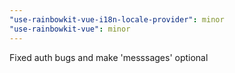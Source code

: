```yaml
---
"use-rainbowkit-vue-i18n-locale-provider": minor
"use-rainbowkit-vue": minor
---
```


Fixed auth bugs and make 'messsages' optional
